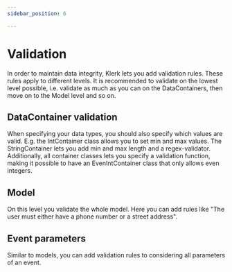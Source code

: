 ```yaml
---
sidebar_position: 6

---
```

# Validation

In order to maintain data integrity, Klerk lets you add validation rules. These rules apply to different levels.
It is recommended to validate on the lowest level possible, i.e. validate as much as you can on the DataContainers, then
move on to the Model level and so on.

## DataContainer validation

When specifying your data types, you should also specify which values are valid. E.g. the IntContainer class allows you
to set min and max values. The StringContainer lets you add min and max length and a regex-validator. Additionally, all
container classes lets you specify a validation function, making it possible to have an EvenIntContainer class that
only allows even integers.

## Model

On this level you validate the whole model. Here you can add rules like "The user must either have a phone number or a
street address".

## Event parameters

Similar to models, you can add validation rules to considering all parameters of an event.

